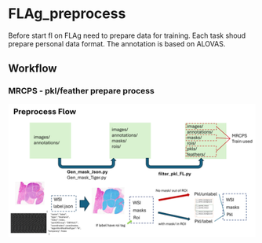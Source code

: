 # FLAg_preprocess
Before start fl on FLAg need to prepare data for training.
Each task shoud prepare personal data format.
The annotation is based on ALOVAS.

## Workflow
### MRCPS - pkl/feather prepare process
![image](./readme_img/preprocess%20flow.png)